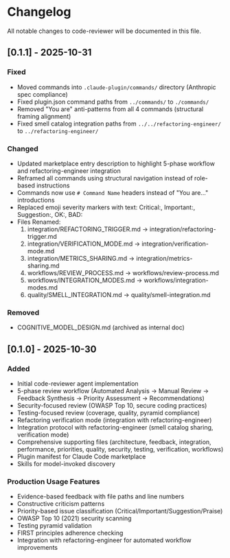 # Changelog

All notable changes to code-reviewer will be documented in this file.

## [0.1.1] - 2025-10-31

### Fixed
- Moved commands into `.claude-plugin/commands/` directory (Anthropic spec compliance)
- Fixed plugin.json command paths from `../commands/` to `./commands/`
- Removed "You are" anti-patterns from all 4 commands (structural framing alignment)
- Fixed smell catalog integration paths from `../../refactoring-engineer/` to `../refactoring-engineer/`

### Changed
- Updated marketplace entry description to highlight 5-phase workflow and refactoring-engineer integration
- Reframed all commands using structural navigation instead of role-based instructions
- Commands now use `# Command Name` headers instead of "You are..." introductions
- Replaced emoji severity markers with text: Critical:, Important:, Suggestion:, OK:, BAD:
- Files Renamed:
  1. integration/REFACTORING_TRIGGER.md → integration/refactoring-trigger.md
  2. integration/VERIFICATION_MODE.md → integration/verification-mode.md
  3. integration/METRICS_SHARING.md → integration/metrics-sharing.md
  4. workflows/REVIEW_PROCESS.md → workflows/review-process.md
  5. workflows/INTEGRATION_MODES.md → workflows/integration-modes.md
  6. quality/SMELL_INTEGRATION.md → quality/smell-integration.md


### Removed
- COGNITIVE_MODEL_DESIGN.md (archived as internal doc)



## [0.1.0] - 2025-10-30

### Added
- Initial code-reviewer agent implementation
- 5-phase review workflow (Automated Analysis → Manual Review → Feedback Synthesis → Priority Assessment → Recommendations)
- Security-focused review (OWASP Top 10, secure coding practices)
- Testing-focused review (coverage, quality, pyramid compliance)
- Refactoring verification mode (integration with refactoring-engineer)
- Integration protocol with refactoring-engineer (smell catalog sharing, verification mode)
- Comprehensive supporting files (architecture, feedback, integration, performance, priorities, quality, security, testing, verification, workflows)
- Plugin manifest for Claude Code marketplace
- Skills for model-invoked discovery

### Production Usage Features
- Evidence-based feedback with file paths and line numbers
- Constructive criticism patterns
- Priority-based issue classification (Critical/Important/Suggestion/Praise)
- OWASP Top 10 (2021) security scanning
- Testing pyramid validation
- FIRST principles adherence checking
- Integration with refactoring-engineer for automated workflow improvements
